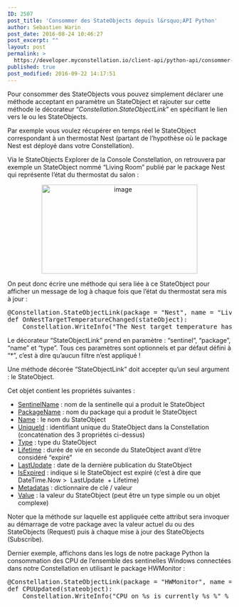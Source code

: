 ```yaml
---
ID: 2507
post_title: 'Consommer des StateObjects depuis l&rsquo;API Python'
author: Sebastien Warin
post_date: 2016-08-24 10:46:27
post_excerpt: ""
layout: post
permalink: >
  https://developer.myconstellation.io/client-api/python-api/consommer-des-stateobjects-en-python/
published: true
post_modified: 2016-09-22 14:17:51
---
```

Pour consommer des StateObjects vous pouvez simplement déclarer une méthode acceptant en paramètre un StateObject et rajouter sur cette méthode le décorateur “<em>Constellation.StateObjectLink</em>” en spécifiant le lien vers le ou les StateObjects.

Par exemple vous voulez récupérer en temps réel le StateObject correspondant à un thermostat Nest (partant de l’hypothèse où le package Nest est déployé dans votre Constellation).

Via le StateObjects Explorer de la Console Constellation, on retrouvera par exemple un StateObject nommé “Living Room” publié par le package Nest qui représente l’état du thermostat du salon :
<p align="center"><a href="https://developer.myconstellation.io/wp-content/uploads/2016/08/image-76.png"><img style="background-image: none; padding-top: 0px; padding-left: 0px; display: inline; padding-right: 0px; border-width: 0px;" title="image" src="https://developer.myconstellation.io/wp-content/uploads/2016/08/image_thumb-65.png" alt="image" width="350" height="200" border="0" /></a></p>
On peut donc écrire une méthode qui sera liée à ce StateObject pour afficher un message de log à chaque fois que l’état du thermostat sera mis à jour :
<pre class="lang:python decode:true">@Constellation.StateObjectLink(package = "Nest", name = "Living Room")
def OnNestTargetTemperatureChanged(stateObject):
    Constellation.WriteInfo("The Nest target temperature has changed to : %s°C" % stateObject.Value.target_temperature_c)</pre>
Le décorateur “StateObjectLink” prend en paramètre : “sentinel”, “package”, “name” et “type”. Tous ces paramètres sont optionnels et par défaut défini à “*”, c’est à dire qu’aucun filtre n’est appliqué !

Une méthode décorée “StateObjectLink” doit accepter qu’un seul argument : le StateObject.

Cet objet contient les propriétés suivantes :
<ul>
 	<li><u>SentinelName</u> : nom de la sentinelle qui a produit le StateObject</li>
 	<li><u>PackageName</u> : nom du package qui a produit le StateObject</li>
 	<li><u>Name</u> : le nom du StateObject</li>
 	<li><u>UniqueId</u> : identifiant unique du StateObject dans la Constellation (concaténation des 3 propriétés ci-dessus)</li>
 	<li><u>Type</u> : type du StateObject</li>
 	<li><u>Lifetime</u> : durée de vie en seconde du StateObject avant d’être considéré “expiré”</li>
 	<li><u>LastUpdate</u> : date de la dernière publication du StateObject</li>
 	<li><u>IsExpired</u> : indique si le StateObject est expiré (c’est à dire que DateTime.Now &gt;  LastUpdate  + Lifetime)</li>
 	<li><u>Metadatas</u> : dictionnaire de clé / valeur</li>
 	<li><u>Value</u> : la valeur du StateObject (peut être un type simple ou un objet complexe)</li>
</ul>
Noter que la méthode sur laquelle est appliquée cette attribut sera invoquer au démarrage de votre package avec la valeur actuel du ou des StateObjects (Request) puis à chaque mise à jour des StateObjects (Subscribe).

Dernier exemple, affichons dans les logs de notre package Python la consommation des CPU de l’ensemble des sentinelles Windows connectées dans notre Constellation en utilisant le package HWMonitor :
<pre class="lang:python decode:true">@Constellation.StateObjectLink(package = "HWMonitor", name = "/intelcpu/0/load/0")
def CPUUpdated(stateobject):
    Constellation.WriteInfo("CPU on %s is currently %s %" % (stateobject.SentinelName, stateobject.Value.Value))</pre>